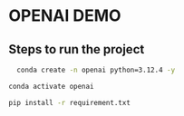 # OPENAI DEMO

## Steps to run the project 

````bash
  conda create -n openai python=3.12.4 -y

  ````

  ````bash
  conda activate openai

  ````

  ````bash
  pip install -r requirement.txt
  ````